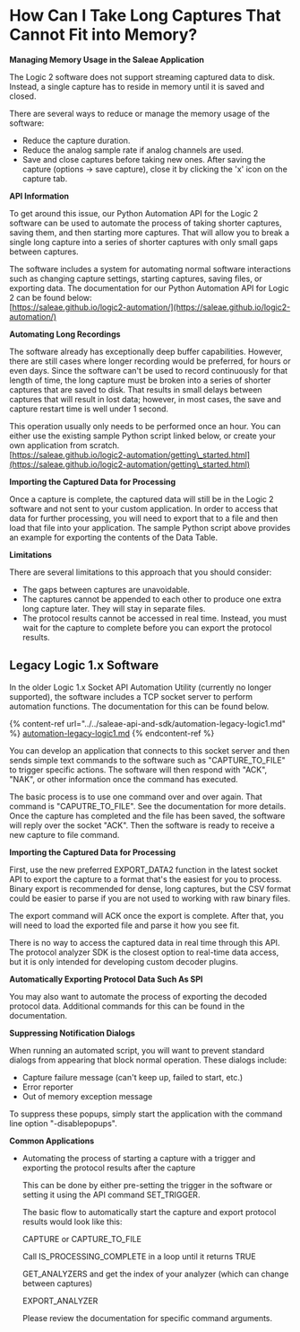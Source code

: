 # How Can I Take Long Captures That Cannot Fit into Memory?

**Managing Memory Usage in the Saleae Application**

The Logic 2 software does not support streaming captured data to disk. Instead, a single capture has to reside in memory until it is saved and closed.

There are several ways to reduce or manage the memory usage of the software:

* Reduce the capture duration.
* Reduce the analog sample rate if analog channels are used.
* Save and close captures before taking new ones. After saving the capture (options -> save capture), close it by clicking the 'x' icon on the capture tab.

**API Information**

To get around this issue, our Python Automation API for the Logic 2 software can be used to automate the process of taking shorter captures, saving them, and then starting more captures. That will allow you to break a single long capture into a series of shorter captures with only small gaps between captures.

The software includes a system for automating normal software interactions such as changing capture settings, starting captures, saving files, or exporting data. The documentation for our Python Automation API for Logic 2 can be found below:\
[https://saleae.github.io/logic2-automation/](https://saleae.github.io/logic2-automation/)

**Automating Long Recordings**

The software already has exceptionally deep buffer capabilities. However, there are still cases where longer recording would be preferred, for hours or even days. Since the software can't be used to record continuously for that length of time, the long capture must be broken into a series of shorter captures that are saved to disk. That results in small delays between captures that will result in lost data; however, in most cases, the save and capture restart time is well under 1 second.&#x20;

This operation usually only needs to be performed once an hour. You can either use the existing sample Python script linked below, or create your own application from scratch. \
[https://saleae.github.io/logic2-automation/getting\_started.html](https://saleae.github.io/logic2-automation/getting\_started.html)

**Importing the Captured Data for Processing**

Once a capture is complete, the captured data will still be in the Logic 2 software and not sent to your custom application. In order to access that data for further processing, you will need to export that to a file and then load that file into your application. The sample Python script above provides an example for exporting the contents of the Data Table.

**Limitations**

There are several limitations to this approach that you should consider:

* The gaps between captures are unavoidable.
* The captures cannot be appended to each other to produce one extra long capture later. They will stay in separate files.
* The protocol results cannot be accessed in real time. Instead, you must wait for the capture to complete before you can export the protocol results.

## Legacy Logic 1.x Software

In the older Logic 1.x Socket API Automation Utility (currently no longer supported), the software includes a TCP socket server to perform automation functions. The documentation for this can be found below.

{% content-ref url="../../saleae-api-and-sdk/automation-legacy-logic1.md" %}
[automation-legacy-logic1.md](../../saleae-api-and-sdk/automation-legacy-logic1.md)
{% endcontent-ref %}

You can develop an application that connects to this socket server and then sends simple text commands to the software such as "CAPTURE\_TO\_FILE" to trigger specific actions. The software will then respond with "ACK", "NAK", or other information once the command has executed.

The basic process is to use one command over and over again. That command is "CAPUTRE\_TO\_FILE". See the documentation for more details. Once the capture has completed and the file has been saved, the software will reply over the socket "ACK". Then the software is ready to receive a new capture to file command.

**Importing the Captured Data for Processing**

First, use the new preferred EXPORT\_DATA2 function in the latest socket API to export the capture to a format that's the easiest for you to process. Binary export is recommended for dense, long captures, but the CSV format could be easier to parse if you are not used to working with raw binary files.

The export command will ACK once the export is complete. After that, you will need to load the exported file and parse it how you see fit.

There is no way to access the captured data in real time through this API. The protocol analyzer SDK is the closest option to real-time data access, but it is only intended for developing custom decoder plugins.

**Automatically Exporting Protocol Data Such As SPI**

You may also want to automate the process of exporting the decoded protocol data. Additional commands for this can be found in the documentation.

**Suppressing Notification Dialogs**

When running an automated script, you will want to prevent standard dialogs from appearing that block normal operation. These dialogs include:

* Capture failure message (can't keep up, failed to start, etc.)
* Error reporter
* Out of memory exception message

To suppress these popups, simply start the application with the command line option "-disablepopups".

**Common Applications**

*   Automating the process of starting a capture with a trigger and exporting the protocol results after the capture

    &#x20; This can be done by either pre-setting the trigger in the software or setting it using the API command SET\_TRIGGER.

    &#x20; The basic flow to automatically start the capture and export protocol results would look like this:

    &#x20; CAPTURE or CAPTURE\_TO\_FILE

    &#x20; Call IS\_PROCESSING\_COMPLETE in a loop until it returns TRUE

    &#x20; GET\_ANALYZERS and get the index of your analyzer (which can change between captures)

    &#x20; EXPORT\_ANALYZER&#x20;

    &#x20; Please review the documentation for specific command arguments.
